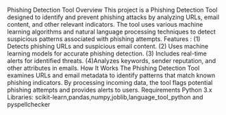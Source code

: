 Phishing Detection Tool
Overview
This project is a Phishing Detection Tool designed to identify and prevent phishing attacks by analyzing URLs, email content, and other relevant indicators.
The tool uses various machine learning algorithms and natural language processing techniques to detect suspicious patterns associated with phishing attempts.
Features :
(1) Detects phishing URLs and suspicious email content.
(2) Uses machine learning models for accurate phishing detection.
(3) Includes real-time alerts for identified threats.
(4)Analyzes keywords, sender reputation, and other attributes in emails.
How It Works
The Phishing Detection Tool examines URLs and email metadata to identify patterns that match known phishing indicators.
By processing incoming data, the tool flags potential phishing attempts and provides alerts to users.
Requirements
Python 3.x
Libraries:
scikit-learn,pandas,numpy,joblib,language_tool_python and pyspellchecker
